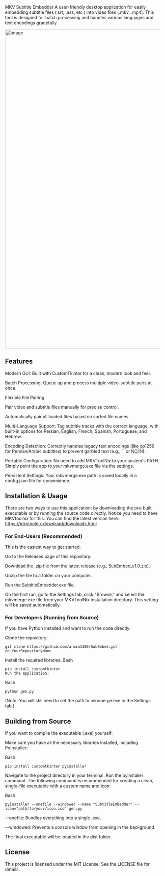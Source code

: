 MKV Subtitle Embedder
A user-friendly desktop application for easily embedding subtitle files (.srt, .ass, etc.) into video files (.mkv, .mp4). This tool is designed for batch processing and handles various languages and text encodings gracefully.

<img width="1920" height="1040" alt="image" src="https://github.com/user-attachments/assets/6ccfdd1c-5c55-41fa-8b8e-5e7b2c5a86a9" />

## Features
Modern GUI: Built with CustomTkinter for a clean, modern look and feel.

Batch Processing: Queue up and process multiple video-subtitle pairs at once.

Flexible File Pairing:

Pair video and subtitle files manually for precise control.

Automatically pair all loaded files based on sorted file names.

Multi-Language Support: Tag subtitle tracks with the correct language, with built-in options for Persian, English, French, Spanish, Portuguese, and Hebrew.

Encoding Detection: Correctly handles legacy text encodings (like cp1256 for Persian/Arabic subtitles) to prevent garbled text (e.g., `` or ÑÇÏíÑ).

Portable Configuration: No need to add MKVToolNix to your system's PATH. Simply point the app to your mkvmerge.exe file via the settings.

Persistent Settings: Your mkvmerge.exe path is saved locally in a config.json file for convenience.

## Installation & Usage
There are two ways to use this application: by downloading the pre-built executable or by running the source code directly.
Notice you need to have MKVtoolnix for this. You can find the latest version here: https://mkvtoolnix.download/downloads.html
### For End-Users (Recommended)
This is the easiest way to get started.

Go to the Releases page of this repository.

Download the .zip file from the latest release (e.g., SubEmbed_v1.0.zip).

Unzip the file to a folder on your computer.

Run the SubtitleEmbedder.exe file.

On the first run, go to the Settings tab, click "Browse," and select the mkvmerge.exe file from your MKVToolNix installation directory. This setting will be saved automatically.

### For Developers (Running from Source)
If you have Python installed and want to run the code directly:

Clone the repository:
```
git clone https://github.com/armin1380/SubEmbed.git
cd YourRepositoryName
```
Install the required libraries:
Bash
```
pip install customtkinter
Run the application:
```
Bash
```
python gen.py
```
(Note: You will still need to set the path to mkvmerge.exe in the Settings tab.)

## Building from Source
If you want to compile the executable (.exe) yourself:

Make sure you have all the necessary libraries installed, including PyInstaller:

Bash
```
pip install customtkinter pyinstaller
```
Navigate to the project directory in your terminal.
Run the pyinstaller command. The following command is recommended for creating a clean, single-file executable with a custom name and icon:

Bash
```
pyinstaller --onefile --windowed --name "SubtitleEmbedder" --icon="path/to/your/icon.ico" gen.py
```
--onefile: Bundles everything into a single .exe.

--windowed: Prevents a console window from opening in the background.

The final executable will be located in the dist folder.

## License
This project is licensed under the MIT License. See the LICENSE file for details.
